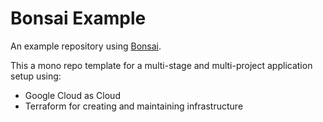 # Bonsai Example

An example repository using [Bonsai](https://github.com/tinyKnightOfCoding/bonsai).

This a mono repo template for a multi-stage and multi-project application setup using:
 * Google Cloud as Cloud 
 * Terraform for creating and maintaining infrastructure
